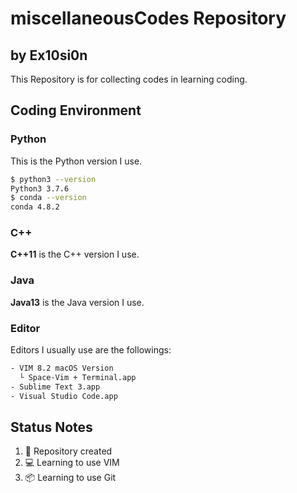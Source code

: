 # miscellaneousCodes Repository
## by Ex10si0n
This Repository is for collecting codes in learning coding.

## Coding Environment
### Python
This is the Python version I use.
```bash
$ python3 --version
Python3 3.7.6
$ conda --version
conda 4.8.2
```
### C++
**C++11** is the C++ version I use.
### Java
**Java13** is the Java version I use.
### Editor
Editors I usually use are the followings:
```bash
- VIM 8.2 macOS Version
  └ Space-Vim + Terminal.app
- Sublime Text 3.app
- Visual Studio Code.app
```
## Status Notes
1. 🎉 Repository created
2. 💻 Learning to use VIM
3. 📦 Learning to use Git

